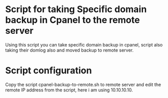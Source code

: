 Script for taking Specific domain backup in Cpanel to the remote server
================

Using this script you can take specific domain backup in cpanel, script also taking their domlog also and moved backup to remote server.

Script configuration
================

Copy the script cpanel-backup-to-remote.sh to remote server and edit the remote IP address from the script, here i am using 10.10.10.10.
